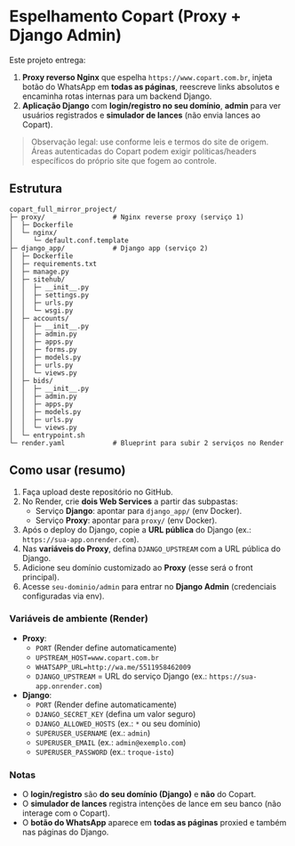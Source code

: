 # Espelhamento Copart (Proxy + Django Admin)
Este projeto entrega:
1) **Proxy reverso Nginx** que espelha `https://www.copart.com.br`, injeta botão do WhatsApp em **todas as páginas**, reescreve links absolutos e encaminha rotas internas para um backend Django.
2) **Aplicação Django** com **login/registro no seu domínio**, **admin** para ver usuários registrados e **simulador de lances** (não envia lances ao Copart).

> Observação legal: use conforme leis e termos do site de origem. Áreas autenticadas do Copart podem exigir políticas/headers específicos do próprio site que fogem ao controle.

## Estrutura
```
copart_full_mirror_project/
├─ proxy/                 # Nginx reverse proxy (serviço 1)
│  ├─ Dockerfile
│  └─ nginx/
│     └─ default.conf.template
├─ django_app/            # Django app (serviço 2)
│  ├─ Dockerfile
│  ├─ requirements.txt
│  ├─ manage.py
│  ├─ sitehub/
│  │  ├─ __init__.py
│  │  ├─ settings.py
│  │  ├─ urls.py
│  │  └─ wsgi.py
│  ├─ accounts/
│  │  ├─ __init__.py
│  │  ├─ admin.py
│  │  ├─ apps.py
│  │  ├─ forms.py
│  │  ├─ models.py
│  │  ├─ urls.py
│  │  └─ views.py
│  ├─ bids/
│  │  ├─ __init__.py
│  │  ├─ admin.py
│  │  ├─ apps.py
│  │  ├─ models.py
│  │  ├─ urls.py
│  │  └─ views.py
│  └─ entrypoint.sh
└─ render.yaml            # Blueprint para subir 2 serviços no Render
```

## Como usar (resumo)
1. Faça upload deste repositório no GitHub.
2. No Render, crie **dois Web Services** a partir das subpastas:
   - Serviço **Django**: apontar para `django_app/` (env Docker).
   - Serviço **Proxy**: apontar para `proxy/` (env Docker).
3. Após o deploy do Django, copie a **URL pública** do Django (ex.: `https://sua-app.onrender.com`).
4. Nas **variáveis do Proxy**, defina `DJANGO_UPSTREAM` com a URL pública do Django.
5. Adicione seu domínio customizado ao **Proxy** (esse será o front principal).
6. Acesse `seu-dominio/admin` para entrar no **Django Admin** (credenciais configuradas via env).

### Variáveis de ambiente (Render)
- **Proxy**:
  - `PORT` (Render define automaticamente)
  - `UPSTREAM_HOST=www.copart.com.br`
  - `WHATSAPP_URL=http://wa.me/5511958462009`
  - `DJANGO_UPSTREAM` = URL do serviço Django (ex.: `https://sua-app.onrender.com`)
- **Django**:
  - `PORT` (Render define automaticamente)
  - `DJANGO_SECRET_KEY` (defina um valor seguro)
  - `DJANGO_ALLOWED_HOSTS` (ex.: `*` ou seu domínio)
  - `SUPERUSER_USERNAME` (ex.: `admin`)
  - `SUPERUSER_EMAIL` (ex.: `admin@exemplo.com`)
  - `SUPERUSER_PASSWORD` (ex.: `troque-isto`)

### Notas
- O **login/registro** são **do seu domínio (Django)** e **não** do Copart.
- O **simulador de lances** registra intenções de lance em seu banco (não interage com o Copart).
- O **botão do WhatsApp** aparece em **todas as páginas** proxied e também nas páginas do Django.
